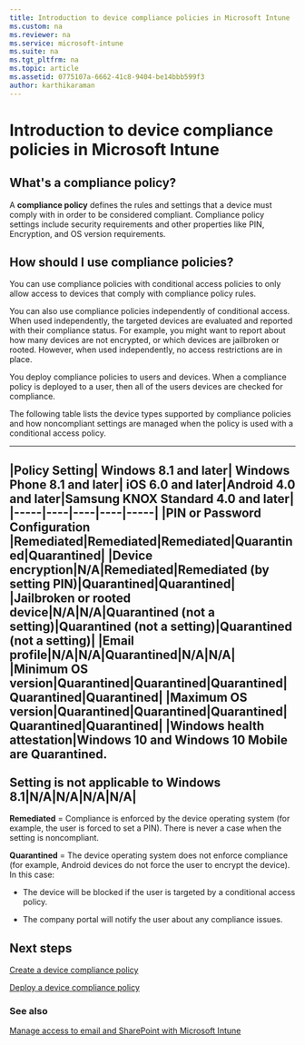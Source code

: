 ```yaml
---
title: Introduction to device compliance policies in Microsoft Intune
ms.custom: na
ms.reviewer: na
ms.service: microsoft-intune
ms.suite: na
ms.tgt_pltfrm: na
ms.topic: article
ms.assetid: 0775107a-6662-41c8-9404-be14bbb599f3
author: karthikaraman
---
```

# Introduction to device compliance policies in Microsoft Intune
## What's a compliance policy?
A **compliance policy** defines the rules and settings that a device must comply with in order to be considered compliant.  Compliance policy settings include security requirements and other properties like PIN, Encryption, and OS version requirements.

## How should I use compliance policies?
You can use compliance policies with conditional access policies to only allow access to devices that comply with compliance policy rules.

You can also use compliance policies independently of conditional access. When used independently, the targeted devices are evaluated and reported with their compliance status. For example, you might want to report about how many devices are not encrypted, or which devices are jailbroken or rooted. However, when used independently, no access restrictions are in place.

You deploy compliance policies to users and devices. When a compliance policy is deployed to a user, then all of the users devices are checked for compliance.

The following table lists the device types supported by compliance policies and how noncompliant settings are managed when the policy is used with a conditional access policy.

--------------

|Policy Setting| Windows 8.1 and later| Windows Phone 8.1 and later| iOS 6.0 and later|Android 4.0 and later|Samsung KNOX Standard 4.0 and later|
|-----|----|----|----|-----|
|**PIN or Password Configuration** |Remediated|Remediated|Remediated|Quarantined|Quarantined|
|**Device encryption**|N/A|Remediated|Remediated (by setting PIN)|Quarantined|Quarantined|
|**Jailbroken or rooted device**|N/A|N/A|Quarantined (not a setting)|Quarantined (not a setting)|Quarantined (not a setting)|
|**Email profile**|N/A|N/A|Quarantined|N/A|N/A|
|**Minimum OS version**|Quarantined|Quarantined|Quarantined|Quarantined|Quarantined|
|**Maximum OS version**|Quarantined|Quarantined|Quarantined|Quarantined|Quarantined|
|**Windows health attestation**|Windows 10 and Windows 10 Mobile are Quarantined.<br /><br />Setting is not applicable to Windows 8.1|N/A|N/A|N/A|N/A|
--------------
**Remediated** = Compliance is enforced by the device operating system (for example, the user is forced to set a PIN).  There is never a case when the setting is noncompliant.

**Quarantined** = The device operating system does not enforce compliance (for example, Android devices do not force the user to encrypt the device).  In this case:

-   The device will be blocked if the user is targeted by a conditional access policy.

-   The company portal will notify the user about any compliance issues.

## Next steps
[Create a device compliance policy](create-a-device-compliance-policy-in-microsoft-intune.md)

[Deploy a device compliance policy](deploy-and-monitor-a-device-compliance-policy-in-microsoft-intune.md)

### See also
[Manage access to email and SharePoint with Microsoft Intune](manage-access-to-email-and-O365-services-with-intune.md)
